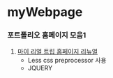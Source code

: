 # myWebpage
### 포트폴리오 홈페이지 모음1

1. [마이 리얼 트립 홈페이지 리뉴얼](https://hec8897.github.io/myWebpage/my_rael_trip/index.html)
   * Less css preprocessor 사용
   * JQUERY
